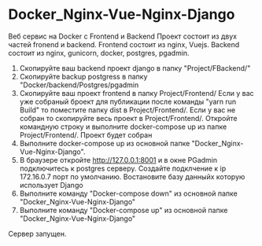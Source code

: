 # Docker_Nginx-Vue-Nginx-Django
Веб сервис на Docker с Frontend и Backend
Проект состоит из двух частей fronend и backend.
Frontend состоит из nginx, Vuejs. Backend состоит из nginx, gunicorn, docker, postgres, pgadmin.
1. Скопируйте ваш backend проект django в папку "Project/FBackend/"
2. Скопируйте backup postgress в папку "Docker/backend/Postgres/pgadmin
3. Скопируйте ваш проект frontend в папку Project/Frontend/
    Если у вас уже собраный броект для публикации после команды "yarn run Build" то поместите папку dist в Project/Frontend/. 
    Если у вас не собран то скопируйте весь проект в Project/Frontend/. Откройте командную строку и выполните docker-compose up из папке Project/Frontend/. Проект будет собран
4. Выполните docker-compose up из основной папке  "Docker_Nginx-Vue-Nginx-Django". 
5. В браузере откройте http://127.0.0.1:8001 и в окне PGadmin подключитесь к postgres серверу. Создайте подклчение к ip 172.16.0.7 порт по умолчанию. Востановите базу данныйх которую использует Django
6. Выполните команду "Docker-compose down" из основной папке "Docker_Nginx-Vue-Nginx-Django"
7. Выполните команду "Docker-compose up" из основной папке "Docker_Nginx-Vue-Nginx-Django" 

Сервер запущен.